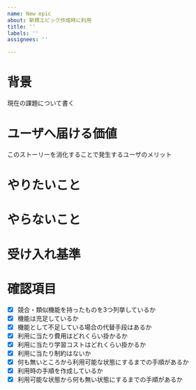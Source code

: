 ```yaml
---
name: New epic
about: 新規エピック作成時に利用
title: ''
labels: ''
assignees: ''

---
```


# 背景
現在の課題について書く

# ユーザへ届ける価値
このストーリーを消化することで発生するユーザのメリット

# やりたいこと

# やらないこと

# 受け入れ基準

# 確認項目
- [x] 競合・類似機能を持ったものを3つ列挙しているか
- [x] 機能は充足しているか
- [x] 機能として不足している場合の代替手段はあるか
- [x] 利用に当たり費用はどれくらい掛かるか
- [x] 利用に当たり学習コストはどれくらい掛かるか
- [x] 利用に当たり制約はないか
- [x] 何も無いところから利用可能な状態にするまでの手順があるか
- [x] 利用時の手順を作成しているか
- [x] 利用可能な状態から何も無い状態にするまでの手順があるか
